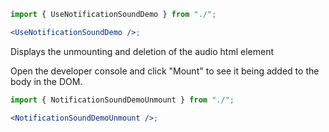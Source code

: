 ```jsx harmony
import { UseNotificationSoundDemo } from "./";

<UseNotificationSoundDemo />;
```

Displays the unmounting and deletion of the audio html element

Open the developer console and click "Mount" to see it being added to the body in the DOM.

```jsx
import { NotificationSoundDemoUnmount } from "./";

<NotificationSoundDemoUnmount />;
```
